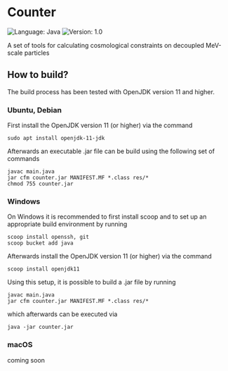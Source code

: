 # Counter

![Language: Java](https://img.shields.io/badge/language-Java-orange.svg?style=flat-square)
![Version: 1.0](https://img.shields.io/badge/current_version-0.1-orange.svg?style=flat-square)

A set of tools for calculating cosmological constraints on decoupled MeV-scale particles

## How to build?

The build process has been tested with OpenJDK version 11 and higher.

### Ubuntu, Debian

First install the OpenJDK version 11 (or higher) via the command

    sudo apt install openjdk-11-jdk

Afterwards an executable .jar file can be build using the following set of commands

    javac main.java
    jar cfm counter.jar MANIFEST.MF *.class res/*
    chmod 755 counter.jar

### Windows

On Windows it is recommended to first install scoop and to set up an appropriate build environment by running

    scoop install openssh, git
    scoop bucket add java

Afterwards install the OpenJDK version 11 (or higher) via the command

    scoop install openjdk11

Using this setup, it is possible to build a .jar file by running

    javac main.java
    jar cfm counter.jar MANIFEST.MF *.class res/*

which afterwards can be executed via

    java -jar counter.jar

### macOS

coming soon
